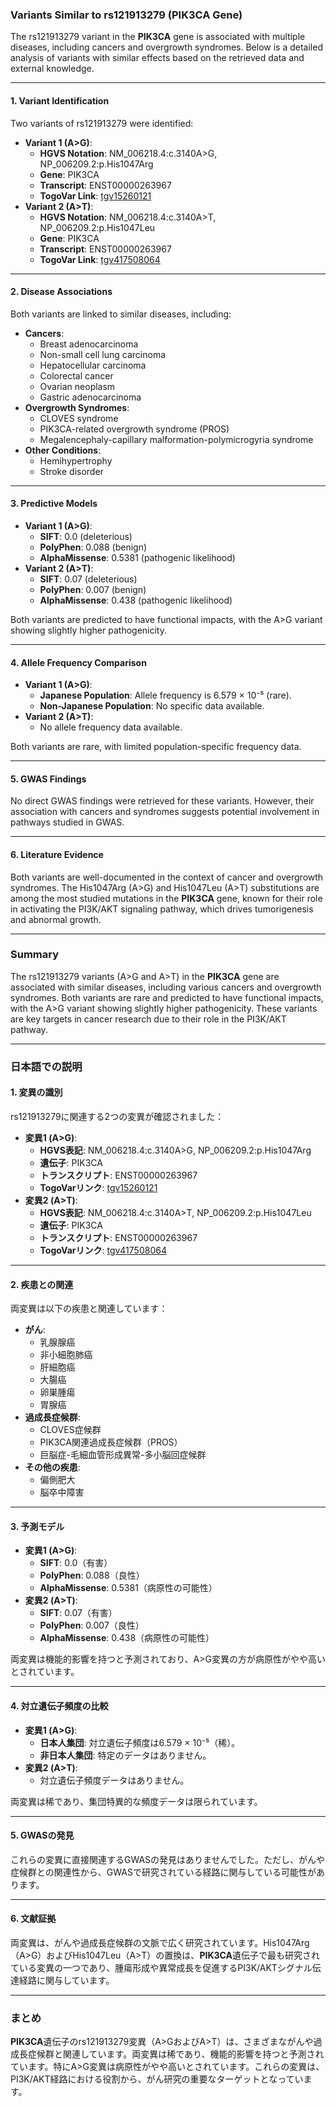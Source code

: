### Variants Similar to rs121913279 (PIK3CA Gene)

The rs121913279 variant in the **PIK3CA** gene is associated with multiple diseases, including cancers and overgrowth syndromes. Below is a detailed analysis of variants with similar effects based on the retrieved data and external knowledge.

---

#### 1. Variant Identification
Two variants of rs121913279 were identified:
- **Variant 1 (A>G)**:
  - **HGVS Notation**: NM_006218.4:c.3140A>G, NP_006209.2:p.His1047Arg
  - **Gene**: PIK3CA
  - **Transcript**: ENST00000263967
  - **TogoVar Link**: [tgv15260121](https://togovar.org/variant/tgv15260121)
- **Variant 2 (A>T)**:
  - **HGVS Notation**: NM_006218.4:c.3140A>T, NP_006209.2:p.His1047Leu
  - **Gene**: PIK3CA
  - **Transcript**: ENST00000263967
  - **TogoVar Link**: [tgv417508064](https://togovar.org/variant/tgv417508064)

---

#### 2. Disease Associations
Both variants are linked to similar diseases, including:
- **Cancers**:
  - Breast adenocarcinoma
  - Non-small cell lung carcinoma
  - Hepatocellular carcinoma
  - Colorectal cancer
  - Ovarian neoplasm
  - Gastric adenocarcinoma
- **Overgrowth Syndromes**:
  - CLOVES syndrome
  - PIK3CA-related overgrowth syndrome (PROS)
  - Megalencephaly-capillary malformation-polymicrogyria syndrome
- **Other Conditions**:
  - Hemihypertrophy
  - Stroke disorder

---

#### 3. Predictive Models
- **Variant 1 (A>G)**:
  - **SIFT**: 0.0 (deleterious)
  - **PolyPhen**: 0.088 (benign)
  - **AlphaMissense**: 0.5381 (pathogenic likelihood)
- **Variant 2 (A>T)**:
  - **SIFT**: 0.07 (deleterious)
  - **PolyPhen**: 0.007 (benign)
  - **AlphaMissense**: 0.438 (pathogenic likelihood)

Both variants are predicted to have functional impacts, with the A>G variant showing slightly higher pathogenicity.

---

#### 4. Allele Frequency Comparison
- **Variant 1 (A>G)**:
  - **Japanese Population**: Allele frequency is 6.579 × 10⁻⁵ (rare).
  - **Non-Japanese Population**: No specific data available.
- **Variant 2 (A>T)**:
  - No allele frequency data available.

Both variants are rare, with limited population-specific frequency data.

---

#### 5. GWAS Findings
No direct GWAS findings were retrieved for these variants. However, their association with cancers and syndromes suggests potential involvement in pathways studied in GWAS.

---

#### 6. Literature Evidence
Both variants are well-documented in the context of cancer and overgrowth syndromes. The His1047Arg (A>G) and His1047Leu (A>T) substitutions are among the most studied mutations in the **PIK3CA** gene, known for their role in activating the PI3K/AKT signaling pathway, which drives tumorigenesis and abnormal growth.

---

### Summary
The rs121913279 variants (A>G and A>T) in the **PIK3CA** gene are associated with similar diseases, including various cancers and overgrowth syndromes. Both variants are rare and predicted to have functional impacts, with the A>G variant showing slightly higher pathogenicity. These variants are key targets in cancer research due to their role in the PI3K/AKT pathway.

---

### 日本語での説明

#### 1. 変異の識別
rs121913279に関連する2つの変異が確認されました：
- **変異1 (A>G)**:
  - **HGVS表記**: NM_006218.4:c.3140A>G, NP_006209.2:p.His1047Arg
  - **遺伝子**: PIK3CA
  - **トランスクリプト**: ENST00000263967
  - **TogoVarリンク**: [tgv15260121](https://togovar.org/variant/tgv15260121)
- **変異2 (A>T)**:
  - **HGVS表記**: NM_006218.4:c.3140A>T, NP_006209.2:p.His1047Leu
  - **遺伝子**: PIK3CA
  - **トランスクリプト**: ENST00000263967
  - **TogoVarリンク**: [tgv417508064](https://togovar.org/variant/tgv417508064)

---

#### 2. 疾患との関連
両変異は以下の疾患と関連しています：
- **がん**:
  - 乳腺腺癌
  - 非小細胞肺癌
  - 肝細胞癌
  - 大腸癌
  - 卵巣腫瘍
  - 胃腺癌
- **過成長症候群**:
  - CLOVES症候群
  - PIK3CA関連過成長症候群（PROS）
  - 巨脳症-毛細血管形成異常-多小脳回症候群
- **その他の疾患**:
  - 偏側肥大
  - 脳卒中障害

---

#### 3. 予測モデル
- **変異1 (A>G)**:
  - **SIFT**: 0.0（有害）
  - **PolyPhen**: 0.088（良性）
  - **AlphaMissense**: 0.5381（病原性の可能性）
- **変異2 (A>T)**:
  - **SIFT**: 0.07（有害）
  - **PolyPhen**: 0.007（良性）
  - **AlphaMissense**: 0.438（病原性の可能性）

両変異は機能的影響を持つと予測されており、A>G変異の方が病原性がやや高いとされています。

---

#### 4. 対立遺伝子頻度の比較
- **変異1 (A>G)**:
  - **日本人集団**: 対立遺伝子頻度は6.579 × 10⁻⁵（稀）。
  - **非日本人集団**: 特定のデータはありません。
- **変異2 (A>T)**:
  - 対立遺伝子頻度データはありません。

両変異は稀であり、集団特異的な頻度データは限られています。

---

#### 5. GWASの発見
これらの変異に直接関連するGWASの発見はありませんでした。ただし、がんや症候群との関連性から、GWASで研究されている経路に関与している可能性があります。

---

#### 6. 文献証拠
両変異は、がんや過成長症候群の文脈で広く研究されています。His1047Arg（A>G）およびHis1047Leu（A>T）の置換は、**PIK3CA**遺伝子で最も研究されている変異の一つであり、腫瘍形成や異常成長を促進するPI3K/AKTシグナル伝達経路に関与しています。

---

### まとめ
**PIK3CA**遺伝子のrs121913279変異（A>GおよびA>T）は、さまざまながんや過成長症候群と関連しています。両変異は稀であり、機能的影響を持つと予測されています。特にA>G変異は病原性がやや高いとされています。これらの変異は、PI3K/AKT経路における役割から、がん研究の重要なターゲットとなっています。